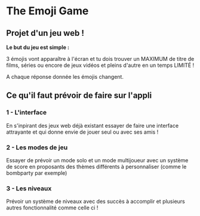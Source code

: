 # The Emoji Game
## Projet d'un jeu web !
**Le but du jeu est simple :** 

3 émojis vont apparaître à l'écran et tu dois trouver un MAXIMUM de titre de films, 
séries ou encore de jeux vidéos et pleins d'autre en un temps LIMITÉ ! 

A chaque réponse donnée les émojis changent.

## Ce qu'il faut prévoir de faire sur l'appli

### 1 - L'interface
En s'inpirant des jeux web déjà existant essayer de faire une interface attrayante et qui donne envie de jouer seul ou avec ses amis !

### 2 - Les modes de jeu
Essayer de prévoir un mode solo et un mode multijoueur avec un système de score en proposants des thèmes différents à personnaliser (comme le bombparty par exemple)

### 3 - Les niveaux 

Prévoir un système de niveaux avec des succès à accomplir et plusieurs autres fonctionnalité comme celle ci !


